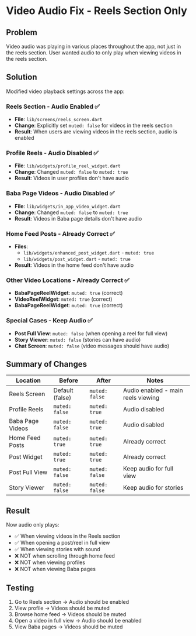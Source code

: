 # Video Audio Fix - Reels Section Only

## Problem
Video audio was playing in various places throughout the app, not just in the reels section. User wanted audio to only play when viewing videos in the reels section.

## Solution
Modified video playback settings across the app:

### Reels Section - Audio Enabled ✅
- **File**: `lib/screens/reels_screen.dart`
- **Change**: Explicitly set `muted: false` for videos in the reels section
- **Result**: When users are viewing videos in the reels section, audio is enabled

### Profile Reels - Audio Disabled ✅
- **File**: `lib/widgets/profile_reel_widget.dart`
- **Change**: Changed `muted: false` to `muted: true`
- **Result**: Videos in user profiles don't have audio

### Baba Page Videos - Audio Disabled ✅
- **File**: `lib/widgets/in_app_video_widget.dart`
- **Change**: Changed `muted: false` to `muted: true`
- **Result**: Videos in Baba page details don't have audio

### Home Feed Posts - Already Correct ✅
- **Files**: 
  - `lib/widgets/enhanced_post_widget.dart` - `muted: true`
  - `lib/widgets/post_widget.dart` - `muted: true`
- **Result**: Videos in the home feed don't have audio

### Other Video Locations - Already Correct ✅
- **BabaPageReelWidget**: `muted: true` (correct)
- **VideoReelWidget**: `muted: true` (correct)
- **BabaPageReelWidget**: `muted: true` (correct)

### Special Cases - Keep Audio ✅
- **Post Full View**: `muted: false` (when opening a reel for full view)
- **Story Viewer**: `muted: false` (stories can have audio)
- **Chat Screen**: `muted: false` (video messages should have audio)

## Summary of Changes

| Location | Before | After | Notes |
|----------|--------|-------|-------|
| Reels Screen | Default (false) | `muted: false` | Audio enabled - main reels viewing |
| Profile Reels | `muted: false` | `muted: true` | Audio disabled |
| Baba Page Videos | `muted: false` | `muted: true` | Audio disabled |
| Home Feed Posts | `muted: true` | `muted: true` | Already correct |
| Post Widget | `muted: true` | `muted: true` | Already correct |
| Post Full View | `muted: false` | `muted: false` | Keep audio for full view |
| Story Viewer | `muted: false` | `muted: false` | Keep audio for stories |

## Result
Now audio only plays:
- ✅ When viewing videos in the Reels section
- ✅ When opening a post/reel in full view
- ✅ When viewing stories with sound
- ❌ NOT when scrolling through home feed
- ❌ NOT when viewing profiles
- ❌ NOT when viewing Baba pages

## Testing
1. Go to Reels section → Audio should be enabled
2. View profile → Videos should be muted
3. Browse home feed → Videos should be muted
4. Open a video in full view → Audio should be enabled
5. View Baba pages → Videos should be muted

